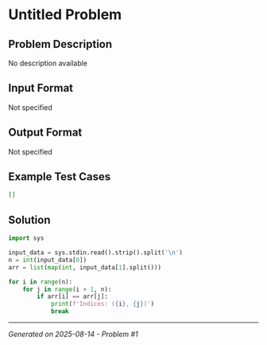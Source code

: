 # Untitled Problem

## Problem Description
No description available

## Input Format
Not specified

## Output Format
Not specified

## Example Test Cases
```json
[]
```

## Solution
```python
import sys

input_data = sys.stdin.read().strip().split('\n')
n = int(input_data[0])
arr = list(map(int, input_data[1].split()))

for i in range(n):
    for j in range(i + 1, n):
        if arr[i] == arr[j]:
            print(f'Indices: ({i}, {j})')
            break
```

---
*Generated on 2025-08-14 - Problem #1*